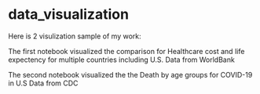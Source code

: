 # data_visualization

Here is 2 visulization sample of my work:

The first notebook visualized the comparison for Healthcare cost and life expectency for multiple countries including U.S.
Data from WorldBank

The second notebook visualized the the Death by age groups for COVID-19 in U.S
Data from CDC
